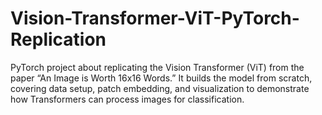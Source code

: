 # Vision-Transformer-ViT-PyTorch-Replication
PyTorch project about replicating the Vision Transformer (ViT) from the paper “An Image is Worth 16x16 Words.” It builds the model from scratch, covering data setup, patch embedding, and visualization to demonstrate how Transformers can process images for classification.
